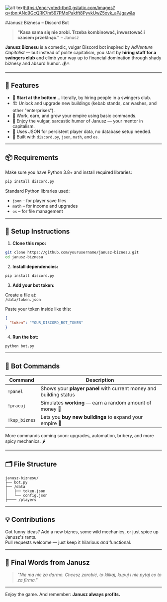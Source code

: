 
![alt text](http://url/to/img.png)https://encrypted-tbn0.gstatic.com/images?q=tbn:ANd9GcQRK7m597PMpPakfft8PyvkUwZ5ovk_aPJgaw&s

#Janusz Biznesu – Discord Bot

> **"Kasa sama się nie zrobi. Trzeba kombinować, inwestować i czasem przeklnąć."** – Janusz

**Janusz Biznesu** is a comedic, vulgar Discord bot inspired by *AdVenture Capitalist* — but instead of polite capitalism, you start by **hiring staff for a swingers club** and climb your way up to financial domination through shady biznesy and absurd humor. 💰🔥

---

## 💼 Features

- 🍑 **Start at the bottom**… literally, by hiring people in a swingers club.
- 🏗️ Unlock and upgrade new buildings (kebab stands, car washes, and other "enterprises").
- 🤑 Work, earn, and grow your empire using basic commands.
- 🤬 Enjoy the vulgar, sarcastic humor of Janusz — your mentor in capitalism.
- 📂 Uses JSON for persistent player data, no database setup needed.
- 🧮 Built with `discord.py`, `json`, `math`, and `os`.

---

## 📦 Requirements

Make sure you have Python 3.8+ and install required libraries:

```bash
pip install discord.py
```

Standard Python libraries used:
- `json` – for player save files
- `math` – for income and upgrades
- `os` – for file management

---

## 🚀 Setup Instructions

1. **Clone this repo:**

```bash
git clone https://github.com/yourusername/janusz-biznesu.git
cd janusz-biznesu
```

2. **Install dependencies:**

```bash
pip install discord.py
```

3. **Add your bot token:**

Create a file at:  
`/data/token.json`

Paste your token inside like this:

```json
{
  "token": "YOUR_DISCORD_BOT_TOKEN"
}
```

4. **Run the bot:**

```bash
python bot.py
```

---

## 🤖 Bot Commands

| Command         | Description                                                            |
|------------------|------------------------------------------------------------------------|
| `!panel`         | Shows your **player panel** with current money and building status     |
| `!pracuj`        | Simulates **working** — earn a random amount of money 💸               |
| `!kup_biznes`    | Lets you **buy new buildings** to expand your empire 🏢                |

More commands coming soon: upgrades, automation, bribery, and more spicy mechanics. 🌶️

---

## 🗂️ File Structure

```
janusz-biznesu/
├── bot.py
├── /data
│   ├── token.json       
│   └── config.json
├──── /players
```

---


## 💡 Contributions

Got funny ideas? Add a new biznes, some wild mechanics, or just spice up Janusz's rants.  
Pull requests welcome — just keep it hilarious *and* functional.

---

## 🧔 Final Words from Janusz

> *"Nie ma nic za darmo. Chcesz zarobić, to klikaj, kupuj i nie pytaj co to za firma."*

---

Enjoy the game. And remember: **Janusz always profits.**
